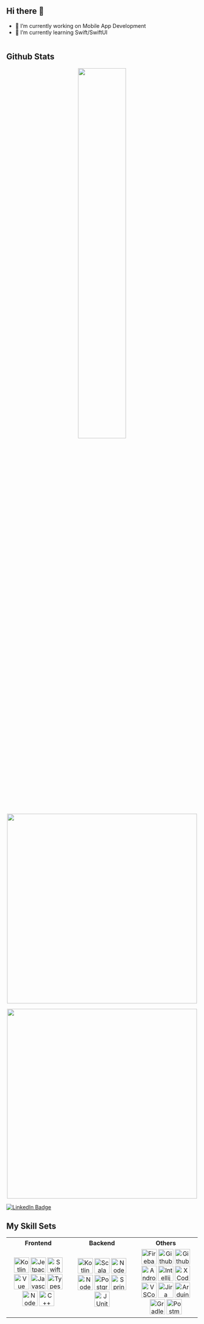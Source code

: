 ## Hi there 👋
- 🔭 I’m currently working on Mobile App Development
- 🌱 I’m currently learning Swift/SwiftUI

<!--
**itsmeRonjie/itsmeRonjie** is a ✨ _special_ ✨ repository because its `README.md` (this file) appears on your GitHub profile.

Here are some ideas to get you started:

- 👯 I’m looking to collaborate on ...
- 🤔 I’m looking for help with ...
- 💬 Ask me about ...
- 📫 How to reach me: ...
- 😄 Pronouns: ...
- ⚡ Fun fact: ...
-->


<img src="https://komarev.com/ghpvc/?username=itsmeRonjie&style=flat-square&color=blue" alt=""/>

## Github Stats

<p align="center">
<img src="https://github-readme-stats.vercel.app/api?username=itsmeRonjie&theme=monokai&show_icons=true&hide_border=false&count_private=true" width="50%" />
</p>

<p align="center">
<img src="https://github-readme-streak-stats.herokuapp.com/?user=itsmeRonjie&theme=monokai&hide_border=false" width="500" />
</p>

<p align="center">
<img src="https://github-readme-stats.vercel.app/api/top-langs/?username=itsmeRonjie&theme=monokai&show_icons=true&hide_border=false&layout=compact" width="500" />
</p>


<div id="badges">
  <a href="https://www.linkedin.com/in/ronjiemanon">
    <img src="https://img.shields.io/badge/LinkedIn-blue?style=for-the-badge&logo=linkedin&logoColor=white" alt="LinkedIn Badge"/>
  </a>
</div>



## My Skill Sets

<table align="center" width="100%">
  <tr>
    <th width="33%">Frontend</th>
    <th width="33%">Backend</th>
    <th width="33%">Others</th>
  </tr>
  <tr>
  <td align="center" width="33.3%">
    <img src="https://cdn.jsdelivr.net/gh/devicons/devicon@latest/icons/kotlin/kotlin-original.svg" title="Kotlin" alt="Kotlin" width="40" height="40" />
    <img src="https://cdn.jsdelivr.net/gh/devicons/devicon@latest/icons/jetpackcompose/jetpackcompose-original.svg" title="JetpackCompose" alt="JetpackCompose" width="40" height="40" />
    <img src="https://cdn.jsdelivr.net/gh/devicons/devicon@latest/icons/swift/swift-original.svg" title="Swift" alt="Swift" width="40" height="40" />
    <img src="https://cdn.jsdelivr.net/gh/devicons/devicon@latest/icons/vuejs/vuejs-original.svg" title="Vue" alt="Vue" width="40" height="40" />
    <img src="https://cdn.jsdelivr.net/gh/devicons/devicon@latest/icons/javascript/javascript-original.svg" title="Javascript" alt="Javascript" width="40" height="40" />
    <img src="https://cdn.jsdelivr.net/gh/devicons/devicon@latest/icons/typescript/typescript-original.svg" title="Typescript" alt="Typescript" width="40" height="40" />
    <img src="https://cdn.jsdelivr.net/gh/devicons/devicon@latest/icons/nodejs/nodejs-original-wordmark.svg" title="NodeJS" alt="NodeJS" width="40" height="40" />
    <img src="https://cdn.jsdelivr.net/gh/devicons/devicon@latest/icons/cplusplus/cplusplus-original.svg" title="C++" alt="C++" width="40" height="40" />       
  </td>
  <td align="center" width="33.3%">
    <img src="https://cdn.jsdelivr.net/gh/devicons/devicon@latest/icons/kotlin/kotlin-original.svg" title="Kotlin" alt="Kotlin" width="40" height="40" />
    <img src="https://cdn.jsdelivr.net/gh/devicons/devicon@latest/icons/scala/scala-original.svg" title="Scala" alt="Scala" width="40" height="40" />
    <img src="https://cdn.jsdelivr.net/gh/devicons/devicon@latest/icons/nodejs/nodejs-original-wordmark.svg" title="NodeJS" alt="NodeJS" width="40" height="40" />
    <img src="https://cdn.jsdelivr.net/gh/devicons/devicon@latest/icons/java/java-original.svg" title="NodeJS" alt="NodeJS" width="40" height="40" />
    <img src="https://cdn.jsdelivr.net/gh/devicons/devicon@latest/icons/postgresql/postgresql-original.svg" title="PostgreSQL" alt="PostgreSQL" width="40" height="40" />
    <img src="https://cdn.jsdelivr.net/gh/devicons/devicon@latest/icons/spring/spring-original.svg" title="Spring" alt="Spring" width="40" height="40" />
    <img src="https://cdn.jsdelivr.net/gh/devicons/devicon@latest/icons/junit/junit-original-wordmark.svg" title="JUnit" alt="JUnit" width="40" height="40" />
          
  </td>
  <td align="center" width="33.3%">
    <img src="https://cdn.jsdelivr.net/gh/devicons/devicon@latest/icons/firebase/firebase-original.svg" title="Firebase" alt="Firebase" width="40" height="40" />
    <img src="https://cdn.jsdelivr.net/gh/devicons/devicon@latest/icons/github/github-original.svg" title="Github" alt="Github" width="40" height="40" />
    <img src="https://cdn.jsdelivr.net/gh/devicons/devicon@latest/icons/gitlab/gitlab-original.svg" title="Gitlab" alt="Github" width="40" height="40" />    
    <img src="https://cdn.jsdelivr.net/gh/devicons/devicon@latest/icons/androidstudio/androidstudio-original.svg" title="AndroidStudio" alt="AndroidStudio" width="40" height="40" />
    <img src="https://cdn.jsdelivr.net/gh/devicons/devicon@latest/icons/intellij/intellij-original.svg" title="Intellij" alt="Intellij" width="40" height="40" />
    <img src="https://cdn.jsdelivr.net/gh/devicons/devicon@latest/icons/xcode/xcode-original.svg" title="XCode" alt="XCode" width="40" height="40" />
    <img src="https://cdn.jsdelivr.net/gh/devicons/devicon@latest/icons/vscode/vscode-original.svg" title="VSCode" alt="VSCode" width="40" height="40" />
    <img src="https://cdn.jsdelivr.net/gh/devicons/devicon@latest/icons/jira/jira-original.svg" title="Jira" alt="Jira" width="40" height="40" />
    <img src="https://cdn.jsdelivr.net/gh/devicons/devicon@latest/icons/arduino/arduino-original.svg" title="Arduino" alt="Arduino" width="40" height="40" />
    <img src="https://cdn.jsdelivr.net/gh/devicons/devicon@latest/icons/gradle/gradle-original.svg" title="Gradle" alt="Gradle" width="40" height="40" />
    <img src="https://cdn.jsdelivr.net/gh/devicons/devicon@latest/icons/postman/postman-original.svg" title="Postman" alt="Postman" width="40" height="40" />
                             
  </td>
</tr>
</table>


